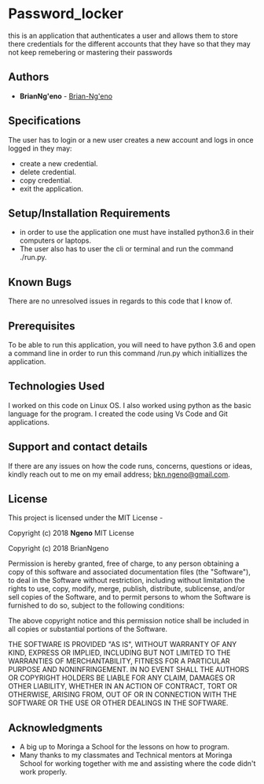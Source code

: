 # Password_locker
this is an application that authenticates a user and allows them to store there credentials for the different accounts that they have so that they may not
keep remebering or mastering their passwords

## Authors
* **BrianNg'eno** -  [Brian-Ng'eno]()

## Specifications
The user has to login or a new user creates a new account and logs in once logged in they may:
* create a new credential.
* delete credential.
* copy credential.
* exit the application.

## Setup/Installation Requirements
* in order to use the application one must have installed python3.6 in their computers or laptops.
* The user also has to user the cli or terminal and run the command ./run.py.

## Known Bugs
There are no unresolved issues in regards to this code that I know of.

## Prerequisites
To be able to run this application, you will need to have python 3.6 and open a command line in order to run this command
/run.py which initiallizes the application.

## Technologies Used
I worked on this code on Linux OS. I also worked using python as the basic language for the program. 
I created the code using Vs Code and Git applications.

## Support and contact details
If there are any issues on how the code runs, concerns, questions or ideas, kindly reach out to me on my email address; 
bkn.ngeno@gmail.com.




## License
This project is licensed under the MIT License -

Copyright (c) 2018 **Ngeno**
MIT License

Copyright (c) 2018 BrianNgeno

Permission is hereby granted, free of charge, to any person obtaining a copy
of this software and associated documentation files (the "Software"), to deal
in the Software without restriction, including without limitation the rights
to use, copy, modify, merge, publish, distribute, sublicense, and/or sell
copies of the Software, and to permit persons to whom the Software is
furnished to do so, subject to the following conditions:

The above copyright notice and this permission notice shall be included in all
copies or substantial portions of the Software.

THE SOFTWARE IS PROVIDED "AS IS", WITHOUT WARRANTY OF ANY KIND, EXPRESS OR
IMPLIED, INCLUDING BUT NOT LIMITED TO THE WARRANTIES OF MERCHANTABILITY,
FITNESS FOR A PARTICULAR PURPOSE AND NONINFRINGEMENT. IN NO EVENT SHALL THE
AUTHORS OR COPYRIGHT HOLDERS BE LIABLE FOR ANY CLAIM, DAMAGES OR OTHER
LIABILITY, WHETHER IN AN ACTION OF CONTRACT, TORT OR OTHERWISE, ARISING FROM,
OUT OF OR IN CONNECTION WITH THE SOFTWARE OR THE USE OR OTHER DEALINGS IN THE
SOFTWARE.

## Acknowledgments

* A big up to Moringa a School for the lessons on how to program.
* Many thanks to my classmates and Technical mentors at Moringa School for working together 
   with me and assisting where the code didn't work properly.
   
